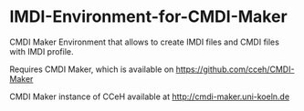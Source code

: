 IMDI-Environment-for-CMDI-Maker
===============================

CMDI Maker Environment that allows to create IMDI files and CMDI files with IMDI profile.

Requires CMDI Maker, which is available on https://github.com/cceh/CMDI-Maker

CMDI Maker instance of CCeH available at http://cmdi-maker.uni-koeln.de
